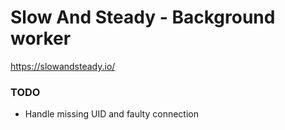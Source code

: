 # Slow And Steady - Background worker
https://slowandsteady.io/

### TODO
- Handle missing UID and faulty connection